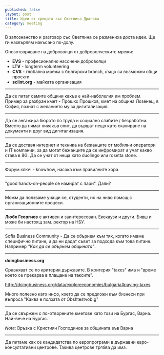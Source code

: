 ```yaml
---
published: false
layout: post
title: Идеи от срещата със Светлина Драгова
category: meeting
---
```


В запознанство и разговор със Светлина се размениха доста идеи. Ще ги нахвърлям накъсано по-долу.

Опозотворяване на доброволци от доброволческите мрежи:

 - __EVS__ - професионално насочени доброволци
 - __LTV__ - longterm volunteering
 - __CVS__ - глобална мрежа с български branch, също са възможни общи проекти
 - __sciint.org__ - майката организация 

---

Да се питат самите общини какъв е най-наболелия им проблем. Пример за разбран кмет - Прошко Прошков, кмет на община Лозенец, в София, познат с желанието му за дигитализация.

---

Да се ангажира бюрото по труда и социално слабите / безработни. Вместо да нямат никакъв опит, да вършат нещо като сканиране на документи и друг вид дигитализация.

---

Да се доставя интернет и техника на бежанците от мобилни оператори и IT компании, за да могат бежанците да се инфромират и учат какво става в BG. Да се учат от неща като duolingo или rosetta stone. 

---

Форум ключ  - knowhow, насока към правилните хора.

---

"good hands-on-people се намират с пари". Дали?

---

Можм да ползваме учащи се, студенти, но на ниво помощ с организационните процеси.

---

**Любо Георгиев** е активен и заинтересован. Екокаузи и други. Бивш и може би настоящ зам. ректор на НБУ.

---

Sofia Business Community - Да се обърнем към тях, когато имаме специфично питане, и да ни дадат съвет за подхода към това питане. Например *"Как да се обърнем общината"*.

---
__doingbusiness.org__

Сравняват се по критерии държавите. В критерия "taxes" има и "време което се прекарва в плащане на таксите". 

http://doingbusiness.org/data/exploreeconomies/bulgaria#paying-taxes

Много полезно като инфо, което да се предложи към бизнеси при въпроса "Каква е ползата от Obshtestvob.g"

---

Да се свържем с по-отворените кметове като този на Бургас, Варна. Най-вече на Бургас. 

*Note:* Връзка с Кристиян Господинов за общината във Варна

---

Да питаме как се кандидатства по европрограми в държавни евро-консултативни центрове. Такива центрове трябва да има.